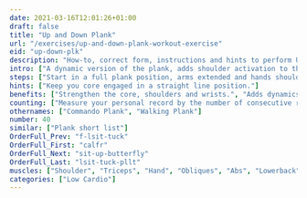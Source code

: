 ```yaml
---
date: 2021-03-16T12:01:26+01:00
draft: false
title: "Up and Down Plank"
url: "/exercises/up-and-down-plank-workout-exercise"
eid: "up-down-plk"
description: "How-to, correct form, instructions and hints to perform Up and Down Plank. Similar exercises and video demo"
intro: ["A dynamic version of the plank, adds shoulder activation to the benefits of the plank. It is also a cardio exercise, as your heat will pump strongly after some repetitions."]
steps: ["Start in a full plank position, arms extended and hands shoulder-width.", "Bend one arm so that the elbow touches the ground.", "Bend the other arm, so that bows elbows touch the group. Now you are in an elbow plank position.", "Extend the first arm again.", "Extend the second arm, returning to the full plank position.", "This is one repetition.", "Repeat half of the exercise lowering your right side first, do the other half lowering the left side first."]
hints: ["Keep you core engaged in a straight line position."]
benefits: ["Strengthen the core, shoulders and wrists.", "Adds dynamics to the plank exercise."]
counting: ["Measure your personal record by the number of consecutive repetitions."]
othernames: ["Commando Plank", "Walking Plank"]
number: 40
similar: ["Plank short list"]
OrderFull_Prev: "f-lsit-tuck"
OrderFull_First: "calfr"
OrderFull_Next: "sit-up-butterfly"
OrderFull_Last: "lsit-tuck-pllt"
muscles: ["Shoulder", "Triceps", "Hand", "Obliques", "Abs", "Lowerback", "Glutes"]
categories: ["Low Cardio"]
---
```

